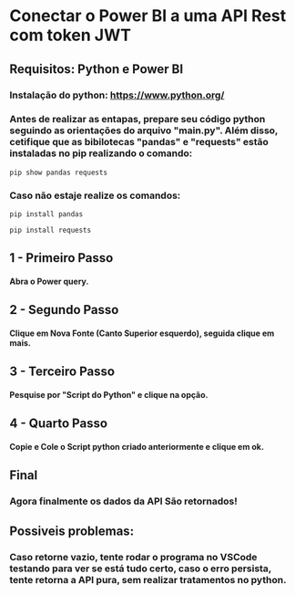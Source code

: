 # Conectar o Power BI a uma API Rest com token JWT

## Requisitos: Python e Power BI

### Instalação do python: https://www.python.org/

### Antes de realizar as entapas, prepare seu código python seguindo as orientações do arquivo "main.py". Além disso, cetifique que as bibilotecas "pandas" e "requests" estão instaladas no pip realizando o comando:

```
pip show pandas requests
```

### Caso não estaje realize os comandos:

```
pip install pandas
```
```
pip install requests
```


## 1 - Primeiro Passo
#### Abra o Power query.

## 2 - Segundo Passo
#### Clique em Nova Fonte (Canto Superior esquerdo), seguida clique em mais.

## 3 - Terceiro Passo
#### Pesquise por "Script do Python" e clique na opção.

## 4 - Quarto Passo
#### Copie e Cole o Script python criado anteriormente e clique em ok.

## Final
### Agora finalmente os dados da API São retornados!

## Possiveis problemas:
### Caso retorne vazio, tente rodar o programa no VSCode testando para ver se está tudo certo, caso o erro persista, tente retorna a API pura, sem realizar tratamentos no python.
